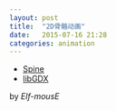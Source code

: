 ```yaml
---
layout: post
title:  "2D骨骼动画"
date:   2015-07-16 21:28
categories: animation
---
```


* [Spine](http://esotericsoftware.com/)
* [libGDX](http://libgdx.badlogicgames.com/)

by *Elf-mousE*
